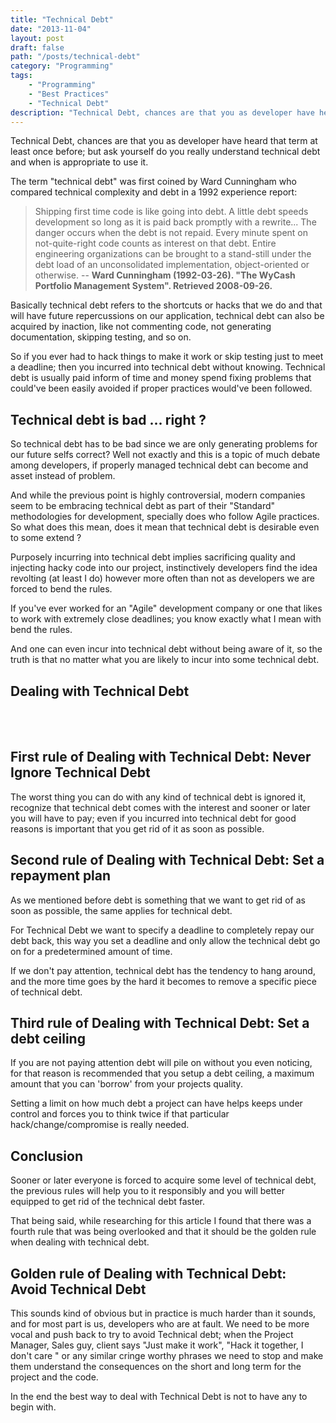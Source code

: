 ```yaml
---
title: "Technical Debt"
date: "2013-11-04"
layout: post
draft: false
path: "/posts/technical-debt"
category: "Programming"
tags:
    - "Programming"
    - "Best Practices"
    - "Technical Debt"
description: "Technical Debt, chances are that you as developer have heard that term at least once before; but ask yourself do you really understand technical debt and when is appropriate to use it."
---
```


Technical Debt, chances are that you as developer have heard that term at least once before; but ask yourself do you really understand technical debt and when is appropriate to use it.




The term "technical debt" was first coined by Ward Cunningham who compared technical complexity and debt in a 1992 experience report:

> Shipping first time code is like going into debt. A little debt speeds development so long as it is paid back promptly with a rewrite... The danger occurs when the debt is not repaid. Every minute spent on not-quite-right code counts as interest on that debt. Entire engineering organizations can be brought to a stand-still under the debt load of an unconsolidated implementation, object-oriented or otherwise. -- **Ward Cunningham (1992-03-26). "The WyCash Portfolio Management System". Retrieved 2008-09-26.**

Basically technical debt refers to the shortcuts or hacks that we do and that will have future repercussions on our application, technical debt can also be acquired by inaction, like not commenting code, not generating documentation, skipping testing, and so on.

So if you ever had to hack things to make it work or skip testing just to meet a deadline; then you incurred into technical debt without knowing. Technical debt is usually paid inform of time and money spend fixing problems that could've been easily avoided if proper practices would've been followed.


## Technical debt is bad ... right ?

So technical debt has to be bad since we are only generating problems for our future selfs correct? Well not exactly and this is a topic of much debate among developers, if properly managed technical debt can become and asset instead of problem.  

And while the previous point is highly controversial, modern companies seem to be embracing technical debt as part of their "Standard" methodologies for development, specially does who follow Agile practices. So what does this mean, does it mean that technical debt is desirable even to some extend ?

Purposely incurring into technical debt implies sacrificing quality and injecting hacky code into our project, instinctively developers find the idea revolting (at least I do) however more often than not as developers we are forced to bend the rules.

If you've ever worked for an "Agile" development company or one that likes to work with extremely close deadlines; you know exactly what I mean with bend the rules.

And one can even incur into technical debt without being aware of it, so the truth is that no matter what you are likely to incur into some technical debt.

## Dealing with Technical Debt

<br/>
<br/>

<h2 class="red">First rule of Dealing with Technical Debt: <strong>Never Ignore Technical Debt</strong></h2>

The worst thing you can do with any kind of technical debt is ignored it, recognize that technical debt comes with the interest and sooner or later you will have to pay; even if you incurred into technical debt for good reasons is important that you get rid of it as soon as possible.

<h2 class="red">Second rule of Dealing with Technical Debt: <strong>Set a repayment plan</strong></h2>

As we mentioned before debt is something that we want to get rid of as soon as possible, the same applies for technical debt.

For Technical Debt we want to specify a deadline to completely repay our debt back, this way you set a deadline and only allow the technical debt go on for a predetermined amount of time.

If we don't pay attention, technical debt has the tendency to hang around, and the more time goes by the hard it becomes to remove a specific piece of technical debt.

<h2 class="red">Third rule of Dealing with Technical Debt: <strong>Set a debt ceiling</strong></h2>

If you are not paying attention debt will pile on without you even noticing, for that reason is recommended that you setup a debt ceiling, a maximum amount that you can 'borrow' from your projects quality.

Setting a limit on how much debt a project can have helps keeps under control and forces you to think twice if that particular hack/change/compromise is really needed.


## Conclusion

Sooner or later everyone is forced to acquire some level of technical debt, the previous rules will help you to it responsibly and you will better equipped to get rid of the technical debt faster.

That being said, while researching for this article I found that there was a fourth rule that was being overlooked and that it should be the golden rule when dealing with technical debt.

<h2 class="red">Golden rule of Dealing with Technical Debt: <strong>Avoid Technical Debt</strong> </h2>

This sounds kind of obvious but in practice is much harder than it sounds, and for most part is us, developers who are at fault. We need to be more vocal and push back to try to avoid Technical debt; when the Project Manager, Sales guy, client says "Just make it work", "Hack it together, I don't care " or any similar cringe worthy phrases we need to stop and make them understand the consequences on the short and long term for the project and the code.

In the end the best way to deal with Technical Debt is not to have any to begin with.
